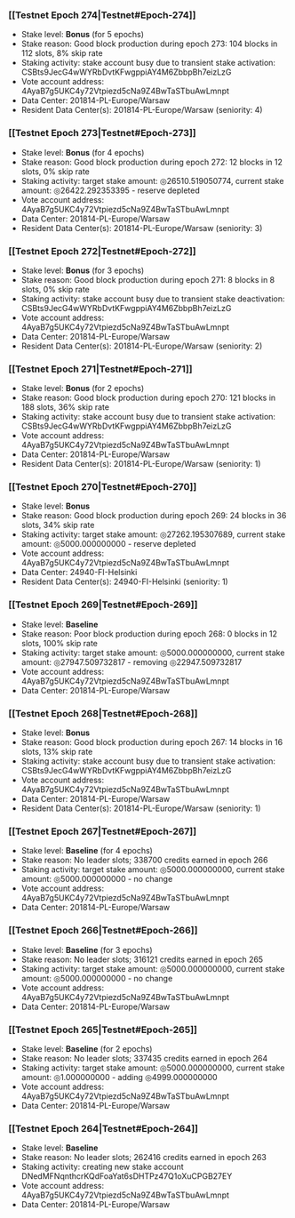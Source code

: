 ### [[Testnet Epoch 274|Testnet#Epoch-274]]
* Stake level: **Bonus** (for 5 epochs)
* Stake reason: Good block production during epoch 273: 104 blocks in 112 slots, 8% skip rate
* Staking activity: stake account busy due to transient stake activation: CSBts9JecG4wWYRbDvtKFwgppiAY4M6ZbbpBh7eizLzG
* Vote account address: 4AyaB7g5UKC4y72Vtpiezd5cNa9Z4BwTaSTbuAwLmnpt
* Data Center: 201814-PL-Europe/Warsaw
* Resident Data Center(s): 201814-PL-Europe/Warsaw (seniority: 4)
### [[Testnet Epoch 273|Testnet#Epoch-273]]
* Stake level: **Bonus** (for 4 epochs)
* Stake reason: Good block production during epoch 272: 12 blocks in 12 slots, 0% skip rate
* Staking activity: target stake amount: ◎26510.519050774, current stake amount: ◎26422.292353395 - reserve depleted
* Vote account address: 4AyaB7g5UKC4y72Vtpiezd5cNa9Z4BwTaSTbuAwLmnpt
* Data Center: 201814-PL-Europe/Warsaw
* Resident Data Center(s): 201814-PL-Europe/Warsaw (seniority: 3)
### [[Testnet Epoch 272|Testnet#Epoch-272]]
* Stake level: **Bonus** (for 3 epochs)
* Stake reason: Good block production during epoch 271: 8 blocks in 8 slots, 0% skip rate
* Staking activity: stake account busy due to transient stake deactivation: CSBts9JecG4wWYRbDvtKFwgppiAY4M6ZbbpBh7eizLzG
* Vote account address: 4AyaB7g5UKC4y72Vtpiezd5cNa9Z4BwTaSTbuAwLmnpt
* Data Center: 201814-PL-Europe/Warsaw
* Resident Data Center(s): 201814-PL-Europe/Warsaw (seniority: 2)
### [[Testnet Epoch 271|Testnet#Epoch-271]]
* Stake level: **Bonus** (for 2 epochs)
* Stake reason: Good block production during epoch 270: 121 blocks in 188 slots, 36% skip rate
* Staking activity: stake account busy due to transient stake activation: CSBts9JecG4wWYRbDvtKFwgppiAY4M6ZbbpBh7eizLzG
* Vote account address: 4AyaB7g5UKC4y72Vtpiezd5cNa9Z4BwTaSTbuAwLmnpt
* Data Center: 201814-PL-Europe/Warsaw
* Resident Data Center(s): 201814-PL-Europe/Warsaw (seniority: 1)
### [[Testnet Epoch 270|Testnet#Epoch-270]]
* Stake level: **Bonus**
* Stake reason: Good block production during epoch 269: 24 blocks in 36 slots, 34% skip rate
* Staking activity: target stake amount: ◎27262.195307689, current stake amount: ◎5000.000000000 - reserve depleted
* Vote account address: 4AyaB7g5UKC4y72Vtpiezd5cNa9Z4BwTaSTbuAwLmnpt
* Data Center: 24940-FI-Helsinki
* Resident Data Center(s): 24940-FI-Helsinki (seniority: 1)
### [[Testnet Epoch 269|Testnet#Epoch-269]]
* Stake level: **Baseline**
* Stake reason: Poor block production during epoch 268: 0 blocks in 12 slots, 100% skip rate
* Staking activity: target stake amount: ◎5000.000000000, current stake amount: ◎27947.509732817 - removing ◎22947.509732817
* Vote account address: 4AyaB7g5UKC4y72Vtpiezd5cNa9Z4BwTaSTbuAwLmnpt
* Data Center: 201814-PL-Europe/Warsaw
### [[Testnet Epoch 268|Testnet#Epoch-268]]
* Stake level: **Bonus**
* Stake reason: Good block production during epoch 267: 14 blocks in 16 slots, 13% skip rate
* Staking activity: stake account busy due to transient stake activation: CSBts9JecG4wWYRbDvtKFwgppiAY4M6ZbbpBh7eizLzG
* Vote account address: 4AyaB7g5UKC4y72Vtpiezd5cNa9Z4BwTaSTbuAwLmnpt
* Data Center: 201814-PL-Europe/Warsaw
* Resident Data Center(s): 201814-PL-Europe/Warsaw (seniority: 1)
### [[Testnet Epoch 267|Testnet#Epoch-267]]
* Stake level: **Baseline** (for 4 epochs)
* Stake reason: No leader slots; 338700 credits earned in epoch 266
* Staking activity: target stake amount: ◎5000.000000000, current stake amount: ◎5000.000000000 - no change
* Vote account address: 4AyaB7g5UKC4y72Vtpiezd5cNa9Z4BwTaSTbuAwLmnpt
* Data Center: 201814-PL-Europe/Warsaw
### [[Testnet Epoch 266|Testnet#Epoch-266]]
* Stake level: **Baseline** (for 3 epochs)
* Stake reason: No leader slots; 316121 credits earned in epoch 265
* Staking activity: target stake amount: ◎5000.000000000, current stake amount: ◎5000.000000000 - no change
* Vote account address: 4AyaB7g5UKC4y72Vtpiezd5cNa9Z4BwTaSTbuAwLmnpt
* Data Center: 201814-PL-Europe/Warsaw
### [[Testnet Epoch 265|Testnet#Epoch-265]]
* Stake level: **Baseline** (for 2 epochs)
* Stake reason: No leader slots; 337435 credits earned in epoch 264
* Staking activity: target stake amount: ◎5000.000000000, current stake amount: ◎1.000000000 - adding ◎4999.000000000
* Vote account address: 4AyaB7g5UKC4y72Vtpiezd5cNa9Z4BwTaSTbuAwLmnpt
* Data Center: 201814-PL-Europe/Warsaw
### [[Testnet Epoch 264|Testnet#Epoch-264]]
* Stake level: **Baseline**
* Stake reason: No leader slots; 262416 credits earned in epoch 263
* Staking activity: creating new stake account DNedMFNqnthcrKQdFoaYat6sDHTPz47Q1oXuCPGB27EY
* Vote account address: 4AyaB7g5UKC4y72Vtpiezd5cNa9Z4BwTaSTbuAwLmnpt
* Data Center: 201814-PL-Europe/Warsaw